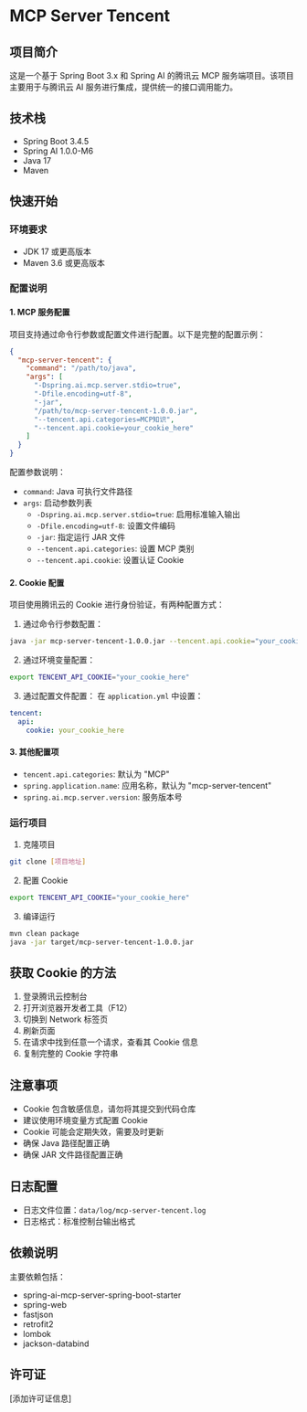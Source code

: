 # MCP Server Tencent

## 项目简介
这是一个基于 Spring Boot 3.x 和 Spring AI 的腾讯云 MCP 服务端项目。该项目主要用于与腾讯云 AI 服务进行集成，提供统一的接口调用能力。

## 技术栈
- Spring Boot 3.4.5
- Spring AI 1.0.0-M6
- Java 17
- Maven

## 快速开始

### 环境要求
- JDK 17 或更高版本
- Maven 3.6 或更高版本

### 配置说明

#### 1. MCP 服务配置
项目支持通过命令行参数或配置文件进行配置。以下是完整的配置示例：

```json
{
  "mcp-server-tencent": {
    "command": "/path/to/java",
    "args": [
      "-Dspring.ai.mcp.server.stdio=true",
      "-Dfile.encoding=utf-8",
      "-jar",
      "/path/to/mcp-server-tencent-1.0.0.jar",
      "--tencent.api.categories=MCP知识",
      "--tencent.api.cookie=your_cookie_here"
    ]
  }
}
```

配置参数说明：
- `command`: Java 可执行文件路径
- `args`: 启动参数列表
  - `-Dspring.ai.mcp.server.stdio=true`: 启用标准输入输出
  - `-Dfile.encoding=utf-8`: 设置文件编码
  - `-jar`: 指定运行 JAR 文件
  - `--tencent.api.categories`: 设置 MCP 类别
  - `--tencent.api.cookie`: 设置认证 Cookie

#### 2. Cookie 配置
项目使用腾讯云的 Cookie 进行身份验证，有两种配置方式：

1. 通过命令行参数配置：
```bash
java -jar mcp-server-tencent-1.0.0.jar --tencent.api.cookie="your_cookie_here"
```

2. 通过环境变量配置：
```bash
export TENCENT_API_COOKIE="your_cookie_here"
```

3. 通过配置文件配置：
在 `application.yml` 中设置：
```yaml
tencent:
  api:
    cookie: your_cookie_here
```

#### 3. 其他配置项
- `tencent.api.categories`: 默认为 "MCP"
- `spring.application.name`: 应用名称，默认为 "mcp-server-tencent"
- `spring.ai.mcp.server.version`: 服务版本号

### 运行项目
1. 克隆项目
```bash
git clone [项目地址]
```

2. 配置 Cookie
```bash
export TENCENT_API_COOKIE="your_cookie_here"
```

3. 编译运行
```bash
mvn clean package
java -jar target/mcp-server-tencent-1.0.0.jar
```

## 获取 Cookie 的方法

1. 登录腾讯云控制台
2. 打开浏览器开发者工具（F12）
3. 切换到 Network 标签页
4. 刷新页面
5. 在请求中找到任意一个请求，查看其 Cookie 信息
6. 复制完整的 Cookie 字符串

## 注意事项
- Cookie 包含敏感信息，请勿将其提交到代码仓库
- 建议使用环境变量方式配置 Cookie
- Cookie 可能会定期失效，需要及时更新
- 确保 Java 路径配置正确
- 确保 JAR 文件路径配置正确

## 日志配置
- 日志文件位置：`data/log/mcp-server-tencent.log`
- 日志格式：标准控制台输出格式

## 依赖说明
主要依赖包括：
- spring-ai-mcp-server-spring-boot-starter
- spring-web
- fastjson
- retrofit2
- lombok
- jackson-databind

## 许可证
[添加许可证信息] 